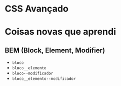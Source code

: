 # CSS Avançado

# Coisas novas que aprendi

## BEM (Block, Element, Modifier)

* `bloco`
* `bloco__elemento`
* `bloco--modificador`
* `bloco__elemento--modificador`